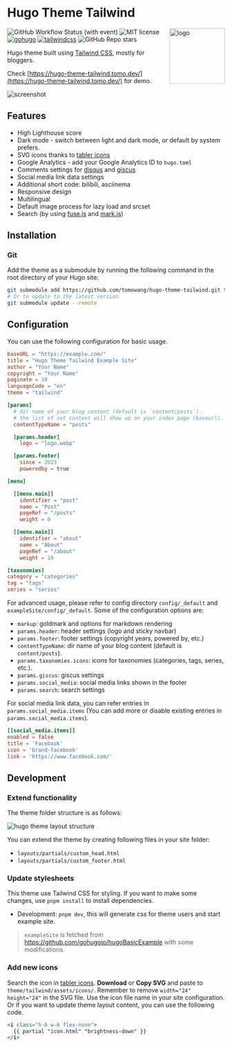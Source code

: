 # Hugo Theme Tailwind

<img align="right" width="128" alt="logo" src="https://raw.githubusercontent.com/tomowang/hugo-theme-tailwind/main/static/logo.svg">

![GitHub Workflow Status (with event)](https://img.shields.io/github/actions/workflow/status/tomowang/hugo-theme-tailwind/.github%2Fworkflows%2Fdeploy.yaml)
![MIT license](https://img.shields.io/github/license/tomowang/hugo-theme-tailwind)
[![gohugo](https://img.shields.io/badge/Made_with-Hugo-blue)](https://gohugo.io/)
[![tailwindcss](https://img.shields.io/badge/Made_with-Tailwind_CSS-blue)](https://tailwindcss.com/)
![GitHub Repo stars](https://img.shields.io/github/stars/tomowang/hugo-theme-tailwind)

Hugo theme built using [Tailwind CSS](https://tailwindcss.com/), mostly for bloggers.

Check [https://hugo-theme-tailwind.tomo.dev/](https://hugo-theme-tailwind.tomo.dev/) for demo.

![screenshot](https://raw.githubusercontent.com/tomowang/hugo-theme-tailwind/main/images/screenshot.png)

## Features

 * High Lighthouse score
 * Dark mode - switch between light and dark mode, or default by system prefers.
 * SVG icons thanks to [tabler icons](https://tabler-icons.io/)
 * Google Analytics - add your Google Analytics ID to `hugo.toml`
 * Comments settings for [disqus](https://disqus.com/) and [giscus](https://giscus.app/)
 * Social media link data settings
 * Additional short code: bilibili, asciinema
 * Responsive design
 * Multilingual
 * Default image process for lazy load and srcset
 * Search (by using [fuse.js](https://fusejs.io/) and [mark.js](https://markjs.io/))

## Installation

### Git

Add the theme as a submodule by running the following command in the
root directory of your Hugo site:

```bash
git submodule add https://github.com/tomowang/hugo-theme-tailwind.git themes/tailwind
# Or to update to the latest version
git submodule update --remote
```

## Configuration

You can use the following configuration for basic usage.

```toml
baseURL = "https://example.com/"
title = "Hugo Theme Tailwind Example Site"
author = "Your Name"
copyright = "Your Name"
paginate = 10
languageCode = "en"
theme = "tailwind"

[params]
  # dir name of your blog content (default is `content/posts`).
  # the list of set content will show up on your index page (baseurl).
  contentTypeName = "posts"

  [params.header]
    logo = "logo.webp"

  [params.footer]
    since = 2023
    poweredby = true

[menu]

  [[menu.main]]
    identifier = "post"
    name = "Post"
    pageRef = "/posts"
    weight = 0

  [[menu.main]]
    identifier = "about"
    name = "About"
    pageRef = "/about"
    weight = 10

[taxonomies]
category = "categories"
tag = "tags"
series = "series"
```

For advanced usage, please refer to config directory `config/_default` and
`exampleSite/config/_default`.
Some of the configuration options are:

 * `markup`: goldmark and options for markdown rendering
 * `params.header`: header settings (logo and sticky navbar)
 * `params.footer`: footer settings (copyright years, powered by, etc.)
 * `contentTypeName`: dir name of your blog content (default is `content/posts`).
 * `params.taxonomies.icons`: icons for taxonomies (categories, tags, series, etc.).
 * `params.giscus`: giscus settings
 * `params.social_media`: social media links shown in the footer
 * `params.search`: search settings

For social media link data, you can refer entries in `params.social_media.items`
(You can add more or disable existing entries in `params.social_media.items`).

```toml
[[social_media.items]]
enabled = false
title = 'Facebook'
icon = 'brand-facebook'
link = 'https://www.facebook.com/'
```

## Development

### Extend functionality

The theme folder structure is as follows:

![hugo theme layout structure](https://raw.githubusercontent.com/tomowang/hugo-theme-tailwind/main/images/hugo-theme-layout-structure.png)

You can extend the theme by creating following files in your site folder:

* `layouts/partials/custom_head.html`
* `layouts/partials/custom_footer.html`

### Update stylesheets

This theme use Tailwind CSS for styling. If you want to make some changes,
use `pnpm install` to install dependencies.

 * Development: `pnpm dev`, this will generate css for theme users and start example site.

> `exampleSite` is fetched from https://github.com/gohugoio/hugoBasicExample
with some modifications.

### Add new icons

Search the icon in [tabler icons](https://tabler-icons.io/).
**Download** or **Copy SVG** and paste to `theme/tailwind/assets/icons/`.
Remember to remove `width="24" height="24"` in the SVG file. Use the icon file
name in your site configuration. Or if you want to update theme layout content,
you can use the following code.

```html
<i class="h-6 w-6 flex-none">
  {{ partial "icon.html" "brightness-down" }}
</i>
```
